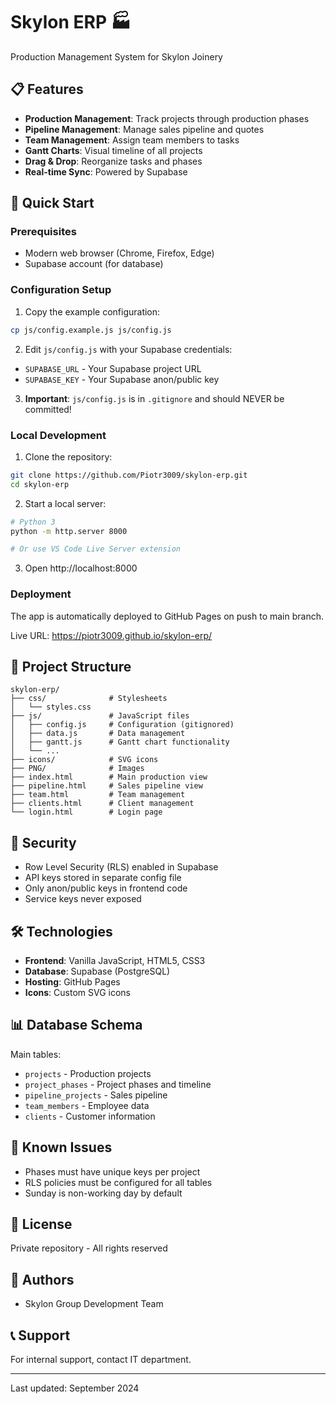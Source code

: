 # Skylon ERP 🏭

Production Management System for Skylon Joinery

## 📋 Features

- **Production Management**: Track projects through production phases
- **Pipeline Management**: Manage sales pipeline and quotes  
- **Team Management**: Assign team members to tasks
- **Gantt Charts**: Visual timeline of all projects
- **Drag & Drop**: Reorganize tasks and phases
- **Real-time Sync**: Powered by Supabase

## 🚀 Quick Start

### Prerequisites

- Modern web browser (Chrome, Firefox, Edge)
- Supabase account (for database)

### Configuration Setup

1. Copy the example configuration:
```bash
cp js/config.example.js js/config.js
```

2. Edit `js/config.js` with your Supabase credentials:
- `SUPABASE_URL` - Your Supabase project URL
- `SUPABASE_KEY` - Your Supabase anon/public key

3. **Important**: `js/config.js` is in `.gitignore` and should NEVER be committed!

### Local Development

1. Clone the repository:
```bash
git clone https://github.com/Piotr3009/skylon-erp.git
cd skylon-erp
```

2. Start a local server:
```bash
# Python 3
python -m http.server 8000

# Or use VS Code Live Server extension
```

3. Open http://localhost:8000

### Deployment

The app is automatically deployed to GitHub Pages on push to main branch.

Live URL: https://piotr3009.github.io/skylon-erp/

## 📁 Project Structure

```
skylon-erp/
├── css/              # Stylesheets
│   └── styles.css
├── js/               # JavaScript files
│   ├── config.js     # Configuration (gitignored)
│   ├── data.js       # Data management
│   ├── gantt.js      # Gantt chart functionality
│   └── ...
├── icons/            # SVG icons
├── PNG/              # Images
├── index.html        # Main production view
├── pipeline.html     # Sales pipeline view
├── team.html         # Team management
├── clients.html      # Client management
└── login.html        # Login page
```

## 🔐 Security

- Row Level Security (RLS) enabled in Supabase
- API keys stored in separate config file
- Only anon/public keys in frontend code
- Service keys never exposed

## 🛠️ Technologies

- **Frontend**: Vanilla JavaScript, HTML5, CSS3
- **Database**: Supabase (PostgreSQL)
- **Hosting**: GitHub Pages
- **Icons**: Custom SVG icons

## 📊 Database Schema

Main tables:
- `projects` - Production projects
- `project_phases` - Project phases and timeline
- `pipeline_projects` - Sales pipeline
- `team_members` - Employee data
- `clients` - Customer information

## 🐛 Known Issues

- Phases must have unique keys per project
- RLS policies must be configured for all tables
- Sunday is non-working day by default

## 📝 License

Private repository - All rights reserved

## 👥 Authors

- Skylon Group Development Team

## 📞 Support

For internal support, contact IT department.

---

Last updated: September 2024
